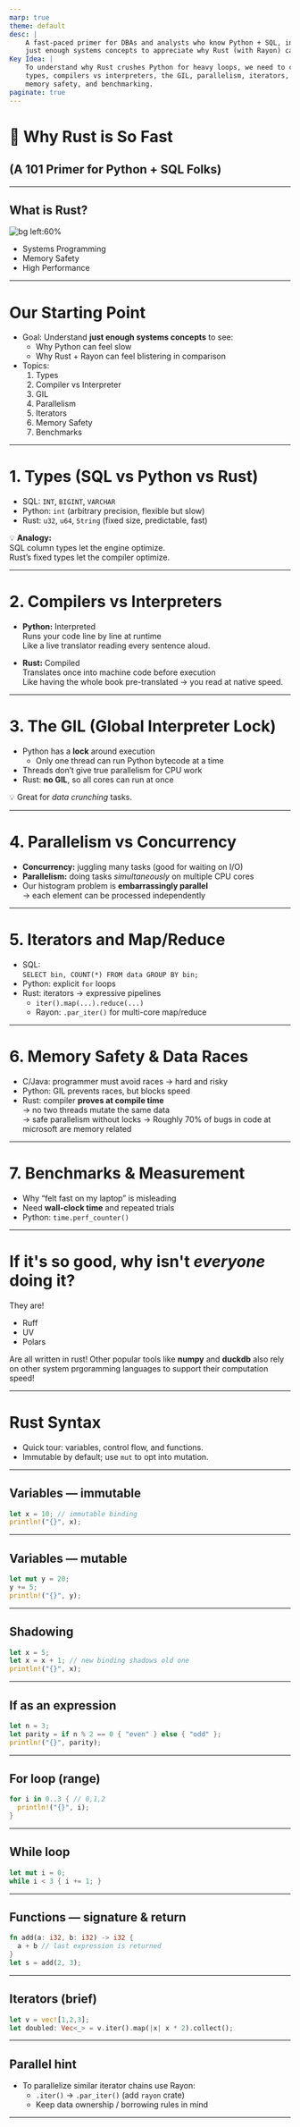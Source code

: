 ```yaml
---
marp: true
theme: default
desc: |
    A fast-paced primer for DBAs and analysts who know Python + SQL, introducing
    just enough systems concepts to appreciate why Rust (with Rayon) can be so much faster.
Key Idea: |
    To understand why Rust crushes Python for heavy loops, we need to cover:
    types, compilers vs interpreters, the GIL, parallelism, iterators,
    memory safety, and benchmarking.
paginate: true
---
```


<!-- _class: lead -->
# 🦀 Why Rust is So Fast
## (A 101 Primer for Python + SQL Folks)

<!-- Everyone, sign up for github, fork the project and
lets get going
-->
---

## What is Rust?

<!-- class: lead -->
![bg left:60%](https://miro.medium.com/v2/resize:fit:996/format:webp/1*EyBu3xyslFozyfa_UUlK0w.gif)

- Systems Programming
- Memory Safety
- High Performance

---
# Our Starting Point

- Goal: Understand **just enough systems concepts** to see:
  - Why Python can feel slow
  - Why Rust + Rayon can feel blistering in comparison
- Topics:
  1. Types  
  2. Compiler vs Interpreter  
  3. GIL  
  4. Parallelism  
  5. Iterators  
  6. Memory Safety  
  7. Benchmarks  

---

# 1. Types (SQL vs Python vs Rust)

- SQL: `INT`, `BIGINT`, `VARCHAR`
- Python: `int` (arbitrary precision, flexible but slow)
- Rust: `u32`, `u64`, `String` (fixed size, predictable, fast)

💡 **Analogy:**  
SQL column types let the engine optimize.  
Rust’s fixed types let the compiler optimize.

---

# 2. Compilers vs Interpreters

- **Python:** Interpreted  
  Runs your code line by line at runtime  
  Like a live translator reading every sentence aloud.

- **Rust:** Compiled  
  Translates once into machine code before execution  
  Like having the whole book pre-translated → you read at native speed.

---

# 3. The GIL (Global Interpreter Lock)

- Python has a **lock** around execution
  - Only one thread can run Python bytecode at a time
- Threads don’t give true parallelism for CPU work
- Rust: **no GIL**, so all cores can run at once

💡 Great for *data crunching* tasks.

---

# 4. Parallelism vs Concurrency

- **Concurrency:** juggling many tasks (good for waiting on I/O)
- **Parallelism:** doing tasks *simultaneously* on multiple CPU cores
- Our histogram problem is **embarrassingly parallel**  
  → each element can be processed independently

---

# 5. Iterators and Map/Reduce

- SQL:  
  `SELECT bin, COUNT(*) FROM data GROUP BY bin;`
- Python: explicit `for` loops
- Rust: iterators → expressive pipelines
  - `iter().map(...).reduce(...)`
  - Rayon: `.par_iter()` for multi-core map/reduce

---

# 6. Memory Safety & Data Races

- C/Java: programmer must avoid races → hard and risky
- Python: GIL prevents races, but blocks speed
- Rust: compiler **proves at compile time**  
  → no two threads mutate the same data  
  → safe parallelism without locks
  → Roughly 70% of bugs in code at microsoft are memory related
<!--
SRC: https://www.zdnet.com/article/microsoft-70-percent-of-all-security-bugs-are-memory-safety-issues/

-->

---

# 7. Benchmarks & Measurement

- Why “felt fast on my laptop” is misleading
- Need **wall-clock time** and repeated trials
- Python: `time.perf_counter()`

---

# If it's so good, why isn't _everyone_ doing it?

They are!

- Ruff
- UV
- Polars

Are all written in rust! Other popular tools like
**numpy** and **duckdb** also rely on other system prgoramming languages to support their computation speed!

---

# Rust Syntax

- Quick tour: variables, control flow, and functions.
- Immutable by default; use `mut` to opt into mutation.

---

## Variables — immutable

```rust
let x = 10; // immutable binding
println!("{}", x);
```

---

## Variables — mutable

```rust
let mut y = 20;
y += 5;
println!("{}", y);
```

---

## Shadowing

```rust
let x = 5;
let x = x + 1; // new binding shadows old one
println!("{}", x);
```

---

## If as an expression

```rust
let n = 3;
let parity = if n % 2 == 0 { "even" } else { "odd" };
println!("{}", parity);
```

---

## For loop (range)

```rust
for i in 0..3 { // 0,1,2
  println!("{}", i);
}
```

---

## While loop

```rust
let mut i = 0;
while i < 3 { i += 1; }
```

---

## Functions — signature & return

```rust
fn add(a: i32, b: i32) -> i32 {
  a + b // last expression is returned
}
let s = add(2, 3);
```

---

## Iterators (brief)

```rust
let v = vec![1,2,3];
let doubled: Vec<_> = v.iter().map(|x| x * 2).collect();
```

---

## Parallel hint

- To parallelize similar iterator chains use Rayon:
  - `.iter()` -> `.par_iter()` (add `rayon` crate)
  - Keep data ownership / borrowing rules in mind

---
